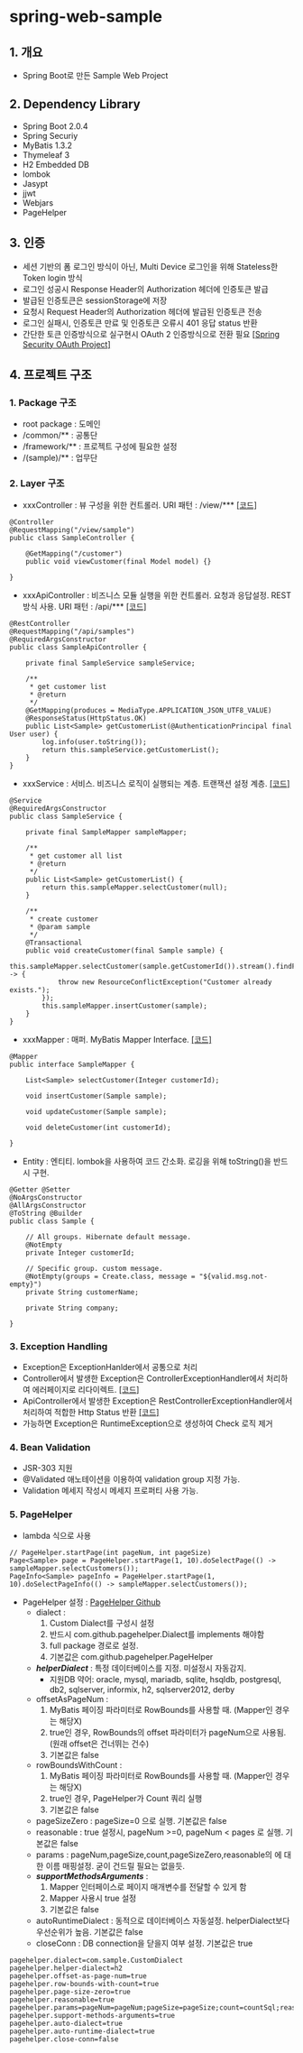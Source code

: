 # spring-web-sample

## 1. 개요
- Spring Boot로 만든 Sample Web Project

## 2. Dependency Library
- Spring Boot 2.0.4
- Spring Securiy
- MyBatis 1.3.2
- Thymeleaf 3
- H2 Embedded DB
- lombok
- Jasypt
- jjwt
- Webjars
- PageHelper

## 3. 인증
- 세션 기반의 폼 로그인 방식이 아닌, Multi Device 로그인을 위해 Stateless한 Token login 방식
- 로그인 성공시 Response Header의 Authorization 헤더에 인증토큰 발급
- 발급된 인증토큰은 sessionStorage에 저장
- 요청시 Request Header의 Authorization 헤더에 발급된 인증토큰 전송
- 로그인 실패시, 인증토큰 만료 및 인증토큰 오류시 401 응답 status 반환
- 간단한 토큰 인증방식으로 실구현시 OAuth 2 인증방식으로 전환 필요 [[Spring Security OAuth Project]](https://projects.spring.io/spring-security-oauth/docs/oauth2.html)

## 4. 프로젝트 구조

### 1. Package 구조
- root package : 도메인
- /common/** : 공통단
- /framework/** : 프로젝트 구성에 필요한 설정
- /(sample)/** : 업무단

### 2. Layer 구조
- xxxController : 뷰 구성을 위한 컨트롤러. URI 패턴 : /view/*** [[코드]](https://github.com/libedi/spring-web-sample/blob/master/spring-web-sample/src/main/java/kr/co/tworld/shop/sample/controller/SampleController.java)
~~~
@Controller
@RequestMapping("/view/sample")
public class SampleController {

	@GetMapping("/customer")
	public void viewCustomer(final Model model) {}

}
~~~

- xxxApiController : 비즈니스 모듈 실행을 위한 컨트롤러. 요청과 응답설정. REST 방식 사용. URI 패턴 : /api/*** [[코드]](https://github.com/libedi/spring-web-sample/blob/master/spring-web-sample/src/main/java/kr/co/tworld/shop/sample/controller/SampleApiController.java)
~~~
@RestController
@RequestMapping("/api/samples")
@RequiredArgsConstructor
public class SampleApiController {
	
	private final SampleService sampleService;

	/**
	 * get customer list
	 * @return
	 */
	@GetMapping(produces = MediaType.APPLICATION_JSON_UTF8_VALUE)
	@ResponseStatus(HttpStatus.OK)
	public List<Sample> getCustomerList(@AuthenticationPrincipal final User user) {
		log.info(user.toString());
		return this.sampleService.getCustomerList();
	}
}
~~~

- xxxService : 서비스. 비즈니스 로직이 실행되는 계층. 트랜잭션 설정 계층. [[코드]](https://github.com/libedi/spring-web-sample/blob/master/spring-web-sample/src/main/java/kr/co/tworld/shop/sample/service/SampleService.java)
~~~
@Service
@RequiredArgsConstructor
public class SampleService {
	
	private final SampleMapper sampleMapper;
  
	/**
	 * get customer all list
	 * @return
	 */
	public List<Sample> getCustomerList() {
		return this.sampleMapper.selectCustomer(null);
	}
	
	/**
	 * create customer
	 * @param sample
	 */
	@Transactional
	public void createCustomer(final Sample sample) {
		this.sampleMapper.selectCustomer(sample.getCustomerId()).stream().findFirst().ifPresent(s -> {
			throw new ResourceConflictException("Customer already exists.");
		});
		this.sampleMapper.insertCustomer(sample);
	}
}
~~~

- xxxMapper : 매퍼. MyBatis Mapper Interface. [[코드]](https://github.com/libedi/spring-web-sample/blob/master/spring-web-sample/src/main/java/kr/co/tworld/shop/sample/mapper/SampleMapper.java)
~~~
@Mapper
public interface SampleMapper {

	List<Sample> selectCustomer(Integer customerId);

	void insertCustomer(Sample sample);

	void updateCustomer(Sample sample);

	void deleteCustomer(int customerId);

}
~~~

- Entity : 엔티티. lombok을 사용하여 코드 간소화. 로깅을 위해 toString()을 반드시 구현.
~~~
@Getter @Setter
@NoArgsConstructor
@AllArgsConstructor
@ToString @Builder
public class Sample {
	
	// All groups. Hibernate default message.
	@NotEmpty
	private Integer customerId;
	
	// Specific group. custom message.
	@NotEmpty(groups = Create.class, message = "${valid.msg.not-empty}")
	private String customerName;
	
	private String company;

}
~~~

### 3. Exception Handling
- Exception은 ExceptionHanlder에서 공통으로 처리
- Controller에서 발생한 Exception은 ControllerExceptionHandler에서 처리하여 에러페이지로 리다이렉트. [[코드]](https://github.com/libedi/spring-web-sample/blob/master/spring-web-sample/src/main/java/kr/co/tworld/shop/framework/handler/ControllerExceptionHandler.java)
- ApiController에서 발생한 Exception은 RestControllerExceptionHandler에서 처리하여 적합한 Http Status 반환 [[코드]](https://github.com/libedi/spring-web-sample/blob/master/spring-web-sample/src/main/java/kr/co/tworld/shop/framework/handler/RestControllerExceptionHandler.java)
- 가능하면 Exception은 RuntimeException으로 생성하여 Check 로직 제거

### 4. Bean Validation
- JSR-303 지원
- @Validated 애노테이션을 이용하여 validation group 지정 가능.
- Validation 메세지 작성시 메세지 프로퍼티 사용 가능.

### 5. PageHelper
- lambda 식으로 사용
~~~
// PageHelper.startPage(int pageNum, int pageSize)
Page<Sample> page = PageHelper.startPage(1, 10).doSelectPage(() -> sampleMapper.selectCustomers());
PageInfo<Sample> pageInfo = PageHelper.startPage(1, 10).doSelectPageInfo(() -> sampleMapper.selectCustomers());
~~~
- PageHelper 설정 : [PageHelper Github](https://github.com/pagehelper/Mybatis-PageHelper/blob/master/wikis/en/HowToUse.md#3-pagehelper-parameters)
	- dialect :
		1. Custom Dialect를 구성시 설정
		2. 반드시 com.github.pagehelper.Dialect를 implements 해야함
		3. full package 경로로 설정.
		4. 기본값은 com.github.pagehelper.PageHelper
	- **_helperDialect_** : 특정 데이터베이스를 지정. 미설정시 자동감지.
		- 지원DB 약어: oracle, mysql, mariadb, sqlite, hsqldb, postgresql, db2, sqlserver, informix, h2, sqlserver2012, derby
	- offsetAsPageNum :
		1. MyBatis 페이징 파라미터로 RowBounds를 사용할 때. (Mapper인 경우는 해당X)
		2. true인 경우, RowBounds의 offset 파라미터가 pageNum으로 사용됨. (원래 offset은 건너뛰는 건수)
		3. 기본값은 false
	- rowBoundsWithCount :
		1. MyBatis 페이징 파라미터로 RowBounds를 사용할 때. (Mapper인 경우는 해당X)
		2. true인 경우, PageHelper가 Count 쿼리 실행
		3. 기본값은 false
	- pageSizeZero : pageSize=0 으로 실행. 기본값은 false
	- reasonable : true 설정시, pageNum >=0, pageNum < pages 로 실행. 기본값은 false
	- params : pageNum,pageSize,count,pageSizeZero,reasonable의 에 대한 이름 매핑설정. 굳이 건드릴 필요는 없을듯.
	- **_supportMethodsArguments_** :
		1. Mapper 인터페이스로 페이지 매개변수를 전달할 수 있게 함
		2. Mapper 사용시 true 설정
		3. 기본값은 false
	- autoRuntimeDialect : 동적으로 데이터베이스 자동설정. helperDialect보다 우선순위가 높음. 기본값은 false
	- closeConn : DB connection을 닫을지 여부 설정. 기본값은 true

~~~
pagehelper.dialect=com.sample.CustomDialect
pagehelper.helper-dialect=h2
pagehelper.offset-as-page-num=true
pagehelper.row-bounds-with-count=true
pagehelper.page-size-zero=true
pagehelper.reasonable=true
pagehelper.params=pageNum=pageNum;pageSize=pageSize;count=countSql;reasonable=reasonable;pageSizeZero=pageSizeZero
pagehelper.support-methods-arguments=true
pagehelper.auto-dialect=true
pagehelper.auto-runtime-dialect=true
pagehelper.close-conn=false
~~~
